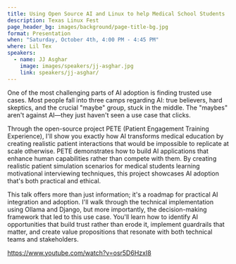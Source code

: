 ```yaml
---
title: Using Open Source AI and Linux to help Medical School Students
description: Texas Linux Fest
page_header_bg: images/background/page-title-bg.jpg
format: Presentation
when: "Saturday, October 4th, 4:00 PM - 4:45 PM"
where: Lil Tex
speakers:
  - name: JJ Asghar
    image: images/speakers/jj-asghar.jpg
    link: speakers/jj-asghar/
---
```


One of the most challenging parts of AI adoption is finding trusted use cases.
Most people fall into three camps regarding AI: true believers, hard skeptics,
and the crucial "maybe" group, stuck in the middle.  The "maybes" aren't
against AI—they just haven't seen a use case that clicks.

Through the open-source project PETE (Patient Engagement Training Experience),
I'll show you exactly how AI transforms medical education by creating realistic
patient interactions that would be impossible to replicate at scale otherwise.
PETE demonstrates how to build AI applications that enhance human capabilities
rather than compete with them.  By creating realistic patient simulation
scenarios for medical students learning motivational interviewing techniques,
this project showcases AI adoption that's both practical and ethical.

This talk offers more than just information; it's a roadmap for practical AI
integration and adoption.  I'll walk through the technical implementation using
Ollama and Django, but more importantly, the decision-making framework that led
to this use case.  You'll learn how to identify AI opportunities that build
trust rather than erode it, implement guardrails that matter, and create value
propositions that resonate with both technical teams and stakeholders.

<https://www.youtube.com/watch?v=osr5D6HzxI8>
